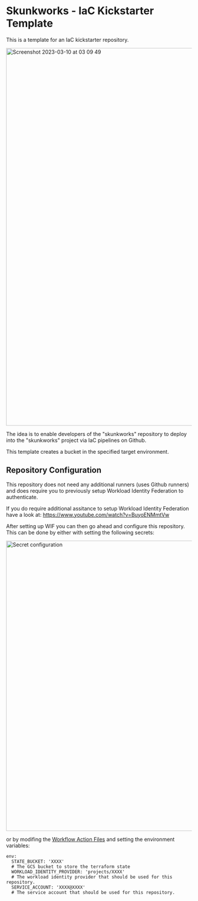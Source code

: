 # Skunkworks - IaC Kickstarter Template

This is a template for an IaC kickstarter repository.

<img width="1024" alt="Screenshot 2023-03-10 at 03 09 49" src="https://user-images.githubusercontent.com/94000358/224205779-f773915b-39d7-4019-a677-a36cebe9edc8.png">

The idea is to enable developers of the "skunkworks" repository to deploy into the "skunkworks" project via IaC pipelines on Github. 

This template creates a bucket in the specified target environment.

## Repository Configuration
This repository does not need any additional runners (uses Github runners) and does require you to previously setup Workload Identity Federation to authenticate.

If you do require additional assitance to setup Workload Identity Federation have a look at: https://www.youtube.com/watch?v=BuyoENMmtVw

After setting up WIF you can then go ahead and configure this repository. This can be done by either with setting the following secrets:

<img width="787" alt="Secret configuration" src="https://user-images.githubusercontent.com/94000358/161538148-5b5a5047-b512-4d5a-9a95-912eb4f8a138.png">

or by modifing the [Workflow Action Files](.github/workflows/) and setting the environment variables:
```
env:
  STATE_BUCKET: 'XXXX'
  # The GCS bucket to store the terraform state 
  WORKLOAD_IDENTITY_PROVIDER: 'projects/XXXX'
  # The workload identity provider that should be used for this repository.
  SERVICE_ACCOUNT: 'XXXX@XXXX'
  # The service account that should be used for this repository.
```
